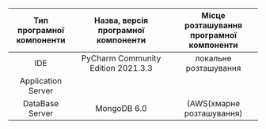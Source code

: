 |Тип програмної <br> компоненти|Назва, версія програмної <br> компоненти|Місце розташування <br> програмної компоненти|
|:-:|:-:|:-:|
IDE|PyCharm Community Edition 2021.3.3|локальне розташування|
Application Server|||
DataBase Server|MongoDB 6.0|(AWS(хмарне розташування)|
